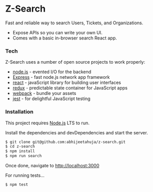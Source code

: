 # Z-Search

Fast and reliable way to search Users, Tickets, and Organizations.
- Expose APIs so you can write your own UI.
- Comes with a basic in-browser search React app.

### Tech

Z-Search uses a number of open source projects to work properly:

* [node.js] - evented I/O for the backend
* [Express] - fast node.js network app framework
* [react] - javaScript library for building user interfaces
* [redux] - predictable state container for JavaScript apps
* [webpack] - bundle your assets
* [jest] - for delightful JavaScript testing

### Installation

This project requires [Node.js](https://nodejs.org/) LTS to run.

Install the dependencies and devDependencies and start the server.

```sh
$ git clone git@github.com:abhijeetahuja/z-search.git
$ cd z-search
$ npm install
$ npm run search
```

Once done, navigate to [http://localhost:3000]

For running tests...

```sh
$ npm test
```
   [node.js]: <http://nodejs.org>
   [react]: <https://reactjs.org/>
   [express]: <http://expressjs.com>
   [redux]: <https://redux.js.org/>
   [webpack]: <https://webpack.js.org/>
   [jest]: <https://facebook.github.io/jest/>
   [http://localhost:3000]: <http://localhost:3000>
